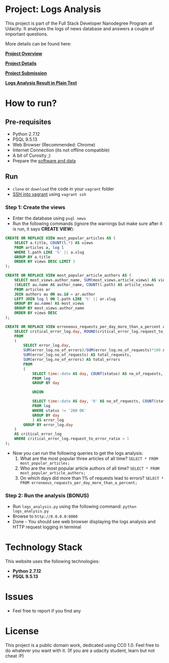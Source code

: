 # Project: Logs Analysis
This project is part of the Full Stack Developer Nanodegree Program at Udacity. It analyses the logs of news database and answers a couple of important questions.

More details can be found here:

**[Project Overview](./project_overview.md)**

**[Project Details](./project_details.md)**

**[Project Submission](./project_submission.md)**

**[Logs Analysis Result in Plain Text](./logs_analysis_result.txt)**

# How to run?

## Pre-requisites
- Python 2.7.12
- PSQL 9.5.13
- Web Browser (Recommended: Chrome)
- Internet Connection (its not offline compatible)
- A bit of Curosity ;)
- Prepare the [software and data](./project_details.md#prepare-the-software-and-data)

## Run
- `clone` or `download` the code in your `vagrant` folder
- [SSH into vagrant](./project_details.md#the-virtual-machine) using `vagrant ssh`

### Step 1: Create the views
- Enter the database using `psql news`
- Run the following commands (ignore the warnings but make sure after it is run, it says **CREATE VIEW**):
```sql
CREATE OR REPLACE VIEW most_popular_articles AS (
	SELECT a.title, COUNT(l.*) AS views
	FROM articles a, log l
	WHERE l.path LIKE '%' || a.slug
	GROUP BY a.title
	ORDER BY views DESC LIMIT 3
);

CREATE OR REPLACE VIEW most_popular_article_authors AS (
	SELECT most_views.author_name, SUM(most_views.article_views) AS views FROM
	(SELECT au.name AS author_name, COUNT(l.path) AS article_views
	FROM articles ar
	JOIN authors au ON au.id = ar.author
	LEFT JOIN log l ON l.path LIKE '%' || ar.slug
	GROUP BY au.name) AS most_views
	GROUP BY most_views.author_name
	ORDER BY views DESC
);

CREATE OR REPLACE VIEW erroneous_requests_per_day_more_than_a_percent AS (
	SELECT critical_error_log.day, ROUND(critical_error_log.request_to_error_ratio,1) as request_to_error_ratio
	FROM
	(
		SELECT error_log.day,
		SUM(error_log.no_of_errors)/SUM(error_log.no_of_requests)*100 AS request_to_error_ratio,
		SUM(error_log.no_of_requests) AS total_requests,
		SUM(error_log.no_of_errors) AS total_errors
		FROM
		(
			SELECT time::date AS day, COUNT(status) AS no_of_requests, '0' AS no_of_errors 
			FROM log
			GROUP BY day

			UNION

			SELECT time::date AS day, '0' AS no_of_requests, COUNT(status) AS no_of_errors
			FROM log
			WHERE status != '200 OK'
			GROUP BY day
			) AS error_log
		GROUP BY error_log.day
	)
	AS critical_error_log
	WHERE critical_error_log.request_to_error_ratio > 1
);

```
- Now you can run the following queries to get the logs analysis:
  1. What are the most popular three articles of all time? `SELECT * FROM most_popular_articles;`
  2. Who are the most popular article authors of all time? `SELECT * FROM most_popular_article_authors;`
  3. On which days did more than 1% of requests lead to errors? `SELECT * FROM erroneous_requests_per_day_more_than_a_percent;`

### Step 2: Run the analysis (**BONUS**)
- Run `logs_analysis.py` using the following command: `python logs_analysis.py`
- Browse to `http://0.0.0.0:8000`
- Done - You should see web browser displaying the logs analysis and HTTP request logging in terminal

# Technology Stack
This website uses the following technologies:
- **Python 2.7.12**
- **PSQL 9.5.13**

# Issues
- Feel free to report if you find any

# License
This project is a public domain work, dedicated using CC0 1.0. Feel free to do whatever you want with it. (If you are a udacity student, learn but not cheat :P)

